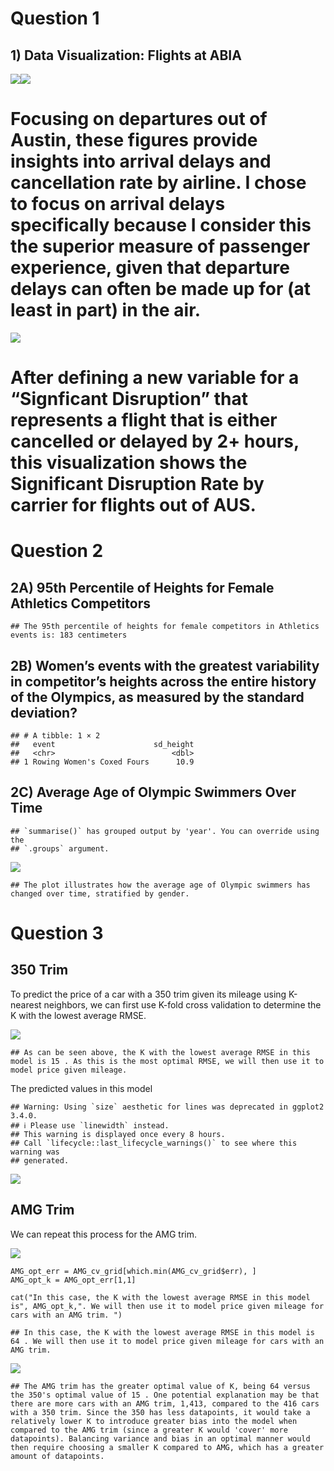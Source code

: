 # Question 1

## 1) Data Visualization: Flights at ABIA

![](HW1-First-Draft_files/figure-markdown_strict/unnamed-chunk-3-1.png)![](HW1-First-Draft_files/figure-markdown_strict/unnamed-chunk-3-2.png)

# Focusing on departures out of Austin, these figures provide insights into arrival delays and cancellation rate by airline. I chose to focus on arrival delays specifically because I consider this the superior measure of passenger experience, given that departure delays can often be made up for (at least in part) in the air.

![](HW1-First-Draft_files/figure-markdown_strict/unnamed-chunk-4-1.png)

# After defining a new variable for a “Signficant Disruption” that represents a flight that is either cancelled or delayed by 2+ hours, this visualization shows the Significant Disruption Rate by carrier for flights out of AUS.

# Question 2

## 2A) 95th Percentile of Heights for Female Athletics Competitors

    ## The 95th percentile of heights for female competitors in Athletics events is: 183 centimeters

## 2B) Women’s events with the greatest variability in competitor’s heights across the entire history of the Olympics, as measured by the standard deviation?

    ## # A tibble: 1 × 2
    ##   event                      sd_height
    ##   <chr>                          <dbl>
    ## 1 Rowing Women's Coxed Fours      10.9

## 2C) Average Age of Olympic Swimmers Over Time

    ## `summarise()` has grouped output by 'year'. You can override using the
    ## `.groups` argument.

![](HW1-First-Draft_files/figure-markdown_strict/unnamed-chunk-6-1.png)

    ## The plot illustrates how the average age of Olympic swimmers has changed over time, stratified by gender.

# Question 3

## 350 Trim

To predict the price of a car with a 350 trim given its mileage using
K-nearest neighbors, we can first use K-fold cross validation to
determine the K with the lowest average RMSE.

![](HW1-First-Draft_files/figure-markdown_strict/unnamed-chunk-8-1.png)

    ## As can be seen above, the K with the lowest average RMSE in this model is 15 . As this is the most optimal RMSE, we will then use it to model price given mileage.

The predicted values in this model

    ## Warning: Using `size` aesthetic for lines was deprecated in ggplot2 3.4.0.
    ## ℹ Please use `linewidth` instead.
    ## This warning is displayed once every 8 hours.
    ## Call `lifecycle::last_lifecycle_warnings()` to see where this warning was
    ## generated.

![](HW1-First-Draft_files/figure-markdown_strict/unnamed-chunk-11-1.png)

## AMG Trim

We can repeat this process for the AMG trim.

![](HW1-First-Draft_files/figure-markdown_strict/unnamed-chunk-13-1.png)

    AMG_opt_err = AMG_cv_grid[which.min(AMG_cv_grid$err), ]
    AMG_opt_k = AMG_opt_err[1,1]

    cat("In this case, the K with the lowest average RMSE in this model is", AMG_opt_k,". We will then use it to model price given mileage for cars with an AMG trim. ")

    ## In this case, the K with the lowest average RMSE in this model is 64 . We will then use it to model price given mileage for cars with an AMG trim.

![](HW1-First-Draft_files/figure-markdown_strict/unnamed-chunk-16-1.png)

    ## The AMG trim has the greater optimal value of K, being 64 versus the 350's optimal value of 15 . One potential explanation may be that there are more cars with an AMG trim, 1,413, compared to the 416 cars with a 350 trim. Since the 350 has less datapoints, it would take a relatively lower K to introduce greater bias into the model when compared to the AMG trim (since a greater K would 'cover' more datapoints). Balancing variance and bias in an optimal manner would then require choosing a smaller K compared to AMG, which has a greater amount of datapoints.
